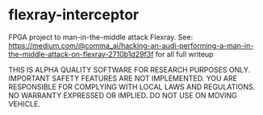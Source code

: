 # flexray-interceptor
FPGA project to man-in-the-middle attack Flexray. See: https://medium.com/@comma_ai/hacking-an-audi-performing-a-man-in-the-middle-attack-on-flexray-2710b1d29f3f for all full writeup

THIS IS ALPHA QUALITY SOFTWARE FOR RESEARCH PURPOSES ONLY. IMPORTANT SAFETY FEATURES ARE NOT IMPLEMENTED. YOU ARE RESPONSIBLE FOR COMPLYING WITH LOCAL LAWS AND REGULATIONS. NO WARRANTY EXPRESSED OR IMPLIED. DO NOT USE ON MOVING VEHICLE.
